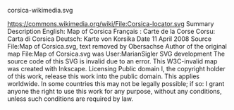 

corsica-wikimedia.svg

https://commons.wikimedia.org/wiki/File:Corsica-locator.svg
Summary
Description	
English: Map of Corsica
Français : Carte de la Corse
Corsu: Carta di Corsica
Deutsch: Karte von Korsika
Date	11 April 2008
Source	File:Map of Corsica.svg, text removed by Obersachse
Author	of the original map File:Map of Corsica.svg was User:MarianSigler
SVG development	
 The source code of this SVG is invalid due to an error. This W3C-invalid map was created with Inkscape.
Licensing
Public domain	I, the copyright holder of this work, release this work into the public domain. This applies worldwide.
In some countries this may not be legally possible; if so:
I grant anyone the right to use this work for any purpose, without any conditions, unless such conditions are required by law.